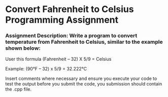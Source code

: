 # Convert Fahrenheit to Celsius Programming Assignment

### Assignment Description: Write a program to convert temperature from Fahrenheit to Celsius, similar to the example shown below:

User this formula (Fahrenheit – 32) X 5/9 = Celsius 

Example: (90°F – 32) x 5/9 = 32.222°C

Insert comments where necessary and ensure you execute your code to test the output before you submit the code, you submission should contain the .cpp file.
